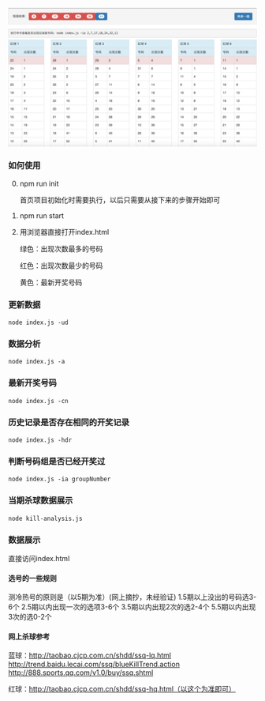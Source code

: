 ![screenshots](screenshots.png)

### 如何使用

0. npm run init

   首页项目初始化时需要执行，以后只需要从接下来的步骤开始即可

1. npm run start

2. 用浏览器直接打开index.html

   绿色：出现次数最多的号码

   红色：出现次数最少的号码

   黄色：最新开奖号码

### 更新数据
```
node index.js -ud
```
### 数据分析
```
node index.js -a
```
### 最新开奖号码
```
node index.js -cn
```
### 历史记录是否存在相同的开奖记录
```
node index.js -hdr
```
### 判断号码组是否已经开奖过
```
node index.js -ia groupNumber
```
### 当期杀球数据展示 
```
node kill-analysis.js
```

### 数据展示

直接访问index.html



#### 选号的一些规则

测冷热号的原则是（以5期为准）(网上摘抄，未经验证)
1.5期以上没出的号码选3-6个
2.5期以内出现一次的选项3-6个
3.5期以内出现2次的选2-4个
5.5期以内出现3次的选0-2个

#### 网上杀球参考

蓝球：http://taobao.cjcp.com.cn/shdd/ssq-lq.html
     http://trend.baidu.lecai.com/ssq/blueKillTrend.action
     http://888.sports.qq.com/v1.0/buy/ssq.shtml

红球：http://taobao.cjcp.com.cn/shdd/ssq-hq.html（以这个为准即可）